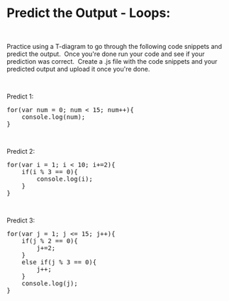 <div class="module_description active_lesson_with_video ">
									
            
            
<h1>Predict the Output - Loops:</h1>
<p><br></p>
<p>Practice using a T-diagram to go through the following code snippets and predict the output.&nbsp; Once you're done run your code and see if your prediction was correct.&nbsp; Create a .js file with the code snippets and your predicted output and upload it once you're done.</p>
<p><br></p>
<p>Predict 1:&nbsp;</p>
<pre class="rainbow" data-language="javascript"><span class="keyword from-rainbow">for</span>(<span class="keyword from-rainbow">var</span> num <span class="keyword operator from-rainbow">=</span> <span class="constant numeric from-rainbow">0</span>; num <span class="keyword operator from-rainbow">&lt;</span> <span class="constant numeric from-rainbow">15</span>; num<span class="keyword operator from-rainbow">+</span><span class="keyword operator from-rainbow">+</span>){
    console.<span class="support method from-rainbow">log</span>(num);
}</pre>
<p><br></p>
<p>Predict 2:</p>
<pre class="rainbow" data-language="javascript"><span class="keyword from-rainbow">for</span>(<span class="keyword from-rainbow">var</span> i <span class="keyword operator from-rainbow">=</span> <span class="constant numeric from-rainbow">1</span>; i <span class="keyword operator from-rainbow">&lt;</span> <span class="constant numeric from-rainbow">10</span>; i<span class="keyword operator from-rainbow">+</span><span class="keyword operator from-rainbow">=</span><span class="constant numeric from-rainbow">2</span>){
    <span class="keyword from-rainbow">if</span>(i % <span class="constant numeric from-rainbow">3</span> <span class="keyword operator from-rainbow">=</span><span class="keyword operator from-rainbow">=</span> <span class="constant numeric from-rainbow">0</span>){
        console.<span class="support method from-rainbow">log</span>(i);
    }
}</pre>
<p><br></p>
<p>Predict 3:</p>
<pre class="rainbow" data-language="javascript"><span class="keyword from-rainbow">for</span>(<span class="keyword from-rainbow">var</span> j <span class="keyword operator from-rainbow">=</span> <span class="constant numeric from-rainbow">1</span>; j <span class="keyword operator from-rainbow">&lt;</span><span class="keyword operator from-rainbow">=</span> <span class="constant numeric from-rainbow">15</span>; j<span class="keyword operator from-rainbow">+</span><span class="keyword operator from-rainbow">+</span>){
    <span class="keyword from-rainbow">if</span>(j % <span class="constant numeric from-rainbow">2</span> <span class="keyword operator from-rainbow">=</span><span class="keyword operator from-rainbow">=</span> <span class="constant numeric from-rainbow">0</span>){
        j<span class="keyword operator from-rainbow">+</span><span class="keyword operator from-rainbow">=</span><span class="constant numeric from-rainbow">2</span>;
    }
    <span class="keyword from-rainbow">else</span> <span class="keyword from-rainbow">if</span>(j % <span class="constant numeric from-rainbow">3</span> <span class="keyword operator from-rainbow">=</span><span class="keyword operator from-rainbow">=</span> <span class="constant numeric from-rainbow">0</span>){
        j<span class="keyword operator from-rainbow">+</span><span class="keyword operator from-rainbow">+</span>;
    }
    console.<span class="support method from-rainbow">log</span>(j);
}</pre>
        
        
        
</div>
